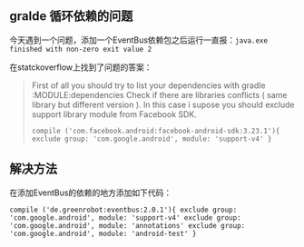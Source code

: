 ## gralde 循环依赖的问题

今天遇到一个问题，添加一个EventBus依赖包之后运行一直报：`java.exe finished with non-zero exit value 2 `

在statckoverflow上找到了问题的答案：
> First of all you should try to list your dependencies with gradle :MODULE:dependencies Check if there are libraries conflicts ( same library but different version ). In this case i supose you should exclude support library module from Facebook SDK.
> 
>`compile ('com.facebook.android:facebook-android-sdk:3.23.1'){
        exclude group: 'com.google.android', module: 'support-v4'
    }`

## 解决方法
在添加EventBus的依赖的地方添加如下代码：

`compile ('de.greenrobot:eventbus:2.0.1'){
        exclude group: 'com.google.android', module: 'support-v4'
        exclude group: 'com.google.android', module: 'annotations'
        exclude group: 'com.google.android', module: 'android-test'
    }
`
